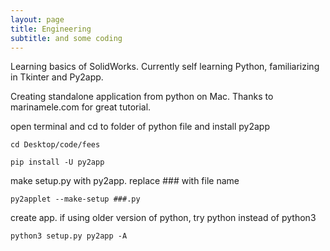 ```yaml
---
layout: page
title: Engineering
subtitle: and some coding
---
```

Learning basics of SolidWorks.
Currently self learning Python, familiarizing in Tkinter and Py2app.

Creating standalone application from python on Mac.
Thanks to marinamele.com for great tutorial.

open terminal and cd to folder of python file and install py2app
```unix
cd Desktop/code/fees
```
```unix
pip install -U py2app
```

make setup.py with py2app. replace ### with file name
```unix
py2applet --make-setup ###.py
```

create app. if using older version of python, try python instead of python3
```unix
python3 setup.py py2app -A                         
```

